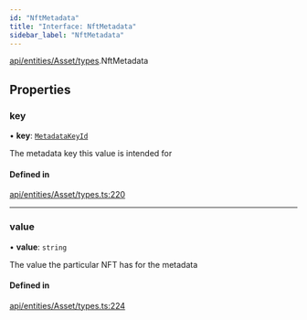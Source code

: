 ```yaml
---
id: "NftMetadata"
title: "Interface: NftMetadata"
sidebar_label: "NftMetadata"
---
```


[api/entities/Asset/types](../../../../../../modules/API/Entities/Asset/Types/Types.md).NftMetadata

## Properties

### key

• **key**: [`MetadataKeyId`](../../../../../../modules/API/Entities/Asset/Types/Types.md#metadatakeyid)

The metadata key this value is intended for

#### Defined in

[api/entities/Asset/types.ts:220](https://github.com/PolymeshAssociation/polymesh-sdk/blob/f8a937f04/src/api/entities/Asset/types.ts#L220)

___

### value

• **value**: `string`

The value the particular NFT has for the metadata

#### Defined in

[api/entities/Asset/types.ts:224](https://github.com/PolymeshAssociation/polymesh-sdk/blob/f8a937f04/src/api/entities/Asset/types.ts#L224)
